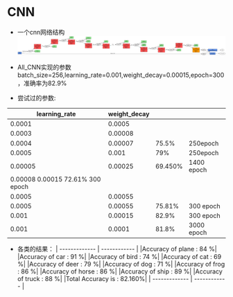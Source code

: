 # CNN

* 一个cnn网络结构
![CNN][1]

* All_CNN实现的参数batch_size=256,learning_rate=0.001,weight_decay=0.00015,epoch=300，准确率为82.9%

* 尝试过的参数:

 |learning_rate | weight_decay| | |
 | ------------- | ------------ | --- | --- |
 |0.0001 |   0.0005| | | 
 |0.0003  |  0.00008|
 |0.0004  |  0.00007| 75.5%| 250epoch|
 |0.0005  |  0.001  | 79%|250epoch|
 |0.00005 |  0.00025| 69.450% |	1400 epoch| 
 |0.00008	0.00015 72.61%	300 epoch|
 |0.0005 |	0.00055|||
 |0.0005 |	0.00055 |75.81%	|300 epoch|
 |0.001  |   0.00015 |82.9%  | 300 epoch|
 |0.001  |   0.0001 | 81.8%  | 3000 epoch|
 
* 各类的结果：
	| ------------- | ------------ | 
 	|Accuracy of plane : 84 %|
	|Accuracy of   car : 91 %|
	|Accuracy of  bird : 74 %|
	|Accuracy of   cat : 69 %|
	|Accuracy of  deer : 79 %|
	|Accuracy of   dog : 71 %|
	|Accuracy of  frog : 86 %|
	|Accuracy of horse : 86 %|
	|Accuracy of  ship : 89 %|
	|Accuracy of truck : 88 %|
	|Total Accuracy is : 82.160%|
	| ------------- | ------------ | 

[1]: cnn.png
